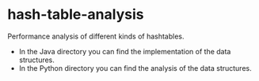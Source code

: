 # hash-table-analysis
Performance analysis of different kinds of hashtables.
- In the Java directory you can find the implementation of the data structures.
- In the Python directory you can find the analysis of the data structures. 
